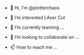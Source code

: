 - 👋 Hi, I’m @plotterchaos
- 👀 I’m interested  LAser Cut
  
- 🌱 I’m currently learning ...
- 💞️ I’m looking to collaborate on ...
- 📫 How to reach me ...

<!---
plotterchaos/plotterchaos is a ✨ special ✨ repository because its `README.md` (this file) appears on your GitHub profile.
You can click the Preview link to take a look at your changes.

